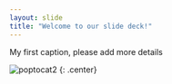 ```yaml
---
layout: slide
title: "Welcome to our slide deck!"
---
```


My first caption, please add more details

![poptocat2](https://octodex.github.com/images/poptocat_v2.png)
{: .center}
